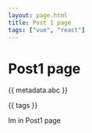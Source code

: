 ```yaml
---
layout: page.html
title: Post 1 page
tags: ["vue", "react"]
---
```


# Post1 page

{{ metadata.abc }}

{{ tags }}


Im in Post1 page
